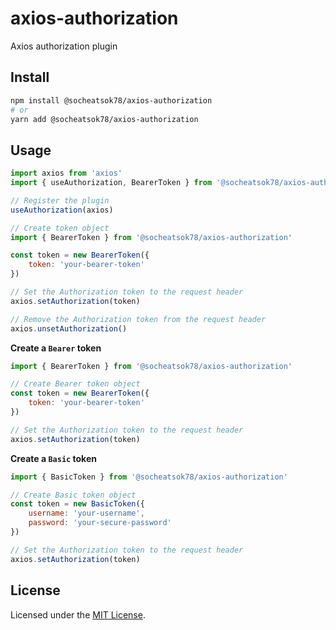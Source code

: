 # axios-authorization

Axios authorization plugin

## Install

```sh
npm install @socheatsok78/axios-authorization
# or
yarn add @socheatsok78/axios-authorization
```

## Usage

```js
import axios from 'axios'
import { useAuthorization, BearerToken } from '@socheatsok78/axios-authorization'

// Register the plugin
useAuthorization(axios)

// Create token object
import { BearerToken } from '@socheatsok78/axios-authorization'

const token = new BearerToken({
    token: 'your-bearer-token'
})

// Set the Authorization token to the request header
axios.setAuthorization(token) 

// Remove the Authorization token from the request header
axios.unsetAuthorization()
```

**Create a `Bearer` token**

```js
import { BearerToken } from '@socheatsok78/axios-authorization'

// Create Bearer token object
const token = new BearerToken({
    token: 'your-bearer-token'
})

// Set the Authorization token to the request header
axios.setAuthorization(token) 
```
**Create a `Basic` token**

```js
import { BasicToken } from '@socheatsok78/axios-authorization'

// Create Basic token object
const token = new BasicToken({
    username: 'your-username',
    password: 'your-secure-password'
})

// Set the Authorization token to the request header
axios.setAuthorization(token) 
```
## License

Licensed under the [MIT License](LICENSE).
